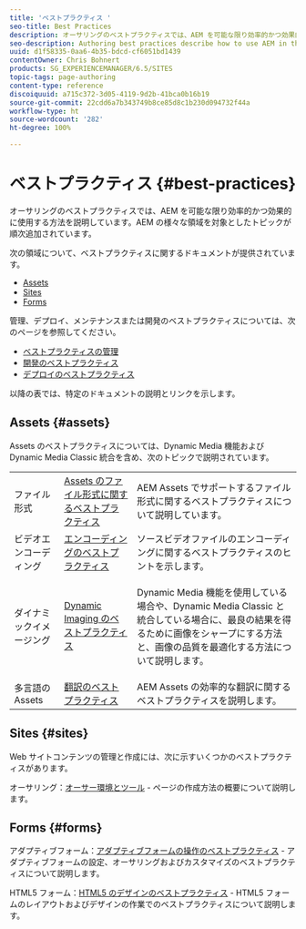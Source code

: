 ```yaml
---
title: 'ベストプラクティス '
seo-title: Best Practices
description: オーサリングのベストプラクティスでは、AEM を可能な限り効率的かつ効果的に使用する方法を説明しています。AEM の様々な領域を対象としたトピックが順次追加されています。
seo-description: Authoring best practices describe how to use AEM in the most efficient and most effective way possible. This growing list of topics includes a variety of areas in AEM.
uuid: d1f58335-0aa6-4b35-bdcd-cf6051bd1439
contentOwner: Chris Bohnert
products: SG_EXPERIENCEMANAGER/6.5/SITES
topic-tags: page-authoring
content-type: reference
discoiquuid: a715c372-3d05-4119-9d2b-41bca0b16b19
source-git-commit: 22cdd6a7b343749b8ce85d8c1b230d094732f44a
workflow-type: ht
source-wordcount: '282'
ht-degree: 100%

---
```



# ベストプラクティス {#best-practices}

オーサリングのベストプラクティスでは、AEM を可能な限り効率的かつ効果的に使用する方法を説明しています。AEM の様々な領域を対象としたトピックが順次追加されています。

次の領域について、ベストプラクティスに関するドキュメントが提供されています。

* [Assets](#assets)
* [Sites](#sites)
* [Forms](#forms)

管理、デプロイ、メンテナンスまたは開発のベストプラクティスについては、次のページを参照してください。

* [ベストプラクティスの管理](/help/sites-administering/administer-best-practices.md)
* [開発のベストプラクティス](/help/sites-developing/best-practices.md)
* [デプロイのベストプラクティス](/help/sites-deploying/best-practices.md)

以降の表では、特定のドキュメントの説明とリンクを示します。

## Assets {#assets}

Assets のベストプラクティスについては、Dynamic Media 機能および Dynamic Media Classic 統合を含め、次のトピックで説明されています。

<table>
 <tbody>
  <tr>
   <td>ファイル形式</td>
   <td><a href="/help/assets/assets-file-format-best-practices.md">Assets のファイル形式に関するベストプラクティス</a></td>
   <td>AEM Assets でサポートするファイル形式に関するベストプラクティスについて説明しています。</td>
  </tr>
  <tr>
   <td>ビデオエンコーディング</td>
   <td><a href="/help/assets/video.md#best-practices-for-encoding-videos">エンコーディングのベストプラクティス</a></td>
   <td>ソースビデオファイルのエンコーディングに関するベストプラクティスのヒントを示します。</td>
  </tr>
  <tr>
   <td>ダイナミックイメージング</td>
   <td><a href="/help/assets/best-practices-for-optimizing-the-quality-of-your-images.md">Dynamic Imaging のベストプラクティス</a></td>
   <td><p>Dynamic Media 機能を使用している場合や、Dynamic Media Classic と統合している場合に、最良の結果を得るために画像をシャープにする方法と、画像の品質を最適化する方法について説明します。 </p> </td>
  </tr>
  <tr>
   <td>多言語の Assets</td>
   <td><a href="/help/assets/best-practices-for-translating-assets-efficiently.md">翻訳のベストプラクティス</a></td>
   <td>AEM Assets の効率的な翻訳に関するベストプラクティスを説明します。</td>
  </tr>
 </tbody>
</table>

## Sites {#sites}

Web サイトコンテンツの管理と作成には、次に示すいくつかのベストプラクティスがあります。

オーサリング：[オーサー環境とツール](/help/sites-classic-ui-authoring/classic-page-author-env-tools.md) - ページの作成方法の概要について説明します。

## Forms {#forms}

アダプティブフォーム：[アダプティブフォームの操作のベストプラクティス](/help/forms/using/adaptive-forms-best-practices.md) - アダプティブフォームの設定、オーサリングおよびカスタマイズのベストプラクティスについて説明します。

HTML5 フォーム：[HTML5 のデザインのベストプラクティス](/help/forms/using/best-practices-for-html5-forms.md) - HTML5 フォームのレイアウトおよびデザインの作業でのベストプラクティスについて説明します。
